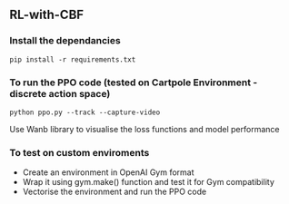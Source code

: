 ## RL-with-CBF

### Install the dependancies 

```
pip install -r requirements.txt
```

### To run the PPO code (tested on Cartpole Environment - discrete action space) 

```
python ppo.py --track --capture-video 
```

Use Wanb library to visualise the loss functions and model performance

### To test on custom enviroments 

* Create an environment in OpenAI Gym format
* Wrap it using gym.make() function and test it for Gym compatibility 
* Vectorise the environment and run the PPO code 
